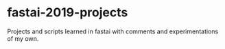 # fastai-2019-projects
Projects and scripts learned in fastai with comments and experimentations of my own.
